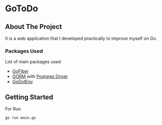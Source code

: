 # GoToDo

## About The Project

It is a web application that I developed practically to improve myself on Go.

### Packages Used

List of main packages used

* [GoFiber](https://github.com/gofiber/fiber)
* [GORM](https://github.com/go-gorm/gorm) with [Postgres Driver](https://github.com/go-gorm/postgres)
* [GoDotEnv](https://github.com/joho/godotenv)

## Getting Started
For Run
  ```sh
  go run main.go
  ```
